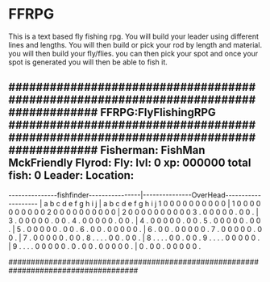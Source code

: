 # FFRPG

This is a text based fly fishing rpg.  You will build your leader using different lines and lengths.  You will then build or pick your rod by length and material.  you will then build your fly/flies.  you can then pick your spot and once your spot is generated you will then be able to fish it.  


#####################################################################################
                                FFRPG:FlyFlishingRPG
#####################################################################################
Fisherman: FishMan MckFriendly           Flyrod:                  Fly:
lvl: 0 xp: 000000 total fish: 0          Leader:                  Location:                   
-------------------------------------------------------------------------------------
---------------fishfinder----------------|---------------OverHead--------------------
                                         |
      a  b  c  d  e  f  g  h  i  j       |            a  b  c  d  e  f  g  h  i  j
    1 0  0  0  0  0  0  0  0  0  0       |          1 0  0  0  0  0  0  0  0  0  0
    2 0  0  0  0  0  0  0  0  0  0       |          2 0  0  0  0  0  0  0  0  0  0
    3 .  0  0  0  0  0  .  0  0  .       |          3 .  0  0  0  0  0  .  0  0  .
    4 .  0  0  0  0  0  .  0  0  .       |          4 .  0  0  0  0  0  .  0  0  .
    5 .  0  0  0  0  0  .  0  0  .       |          5 .  0  0  0  0  0  .  0  0  .
    6 .  0  0  .  0  0  0  0  0  .       |          6 .  0  0  .  0  0  0  0  0  .
    7 .  0  0  0  0  0  .  0  0  .       |          7 .  0  0  0  0  0  .  0  0  .
    8 .  .  .  .  0  0  .  0  0  .       |          8 .  .  .  .  0  0  .  0  0  .
    9 .  .  .  .  0  0  0  0  0  .       |          9 .  .  .  .  0  0  0  0  0  .
    0 .  0  0  .  0  0  0  0  0  .       |          0 .  0  0  .  0  0  0  0  0  .
        

#####################################################################################